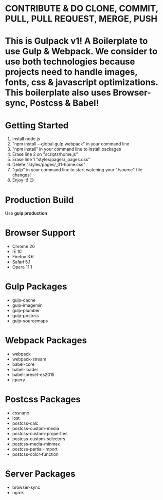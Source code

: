 # CONTRIBUTE & DO CLONE, COMMIT, PULL, PULL REQUEST, MERGE, PUSH

# This is Gulpack v1! A Boilerplate to use Gulp & Webpack. We consider to use both technologies because projects need to handle images, fonts, css & javascript optimizations. This boilerplate also uses Browser-sync, Postcss & Babel!

# Getting Started

1. Install node.js
2. "npm install --global gulp webpack" in your command line
3. "npm install" in your command line to install packages
4. Erase line 2 on "scripts/home.js"
5. Erase line 1 "styles/pages/_pages.css"
6. Delete "styles/pages/_01-home.css"
7. "gulp" in your command line to start watching your "/source" file changes!
8. Enjoy it! :wink:

# Production Build

Use **gulp production**

# Browser Support

* Chrome 26
* IE 10
* Firefox 3.6
* Safari 5.1
* Opera 11.1

# Gulp Packages

* gulp-cache
* gulp-imagemin
* gulp-plumber
* gulp-postcss
* gulp-sourcemaps

# Webpack Packages

* webpack
* webpack-stream
* babel-core
* babel-loader
* babel-preset-es2015
* jquery

# Postcss Packages

* cssnano
* lost
* postcss-calc
* postcss-custom-media
* postcss-custom-properties
* postcss-custom-selectors
* postcss-media-minmax
* postcss-partial-import
* postcss-color-function

# Server Packages

* browser-sync
* ngrok